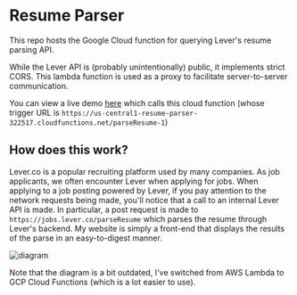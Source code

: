 
# Resume Parser

This repo hosts the Google Cloud function for querying Lever's resume parsing API.

While the Lever API is (probably unintentionally) public, it implements strict CORS. This lambda function is used as a proxy to facilitate server-to-server communication.

You can view a live demo [here](https://itsjafer.com/#/parser) which calls this cloud function (whose trigger URL is `https://us-central1-resume-parser-322517.cloudfunctions.net/parseResume-1`)

## How does this work?

Lever.co is a popular recruiting platform used by many companies. As job applicants, we often encounter Lever when applying for jobs. When applying to a job posting powered by Lever, if you pay attention to the network requests being made, you'll notice that a call to an internal Lever API is made. In particular, a post request is made to `https://jobs.lever.co/parseResume` which parses the resume through Lever's backend. My website is simply a front-end that displays the results of the parse in an easy-to-digest manner.

![diagram](overview.jpg)

Note that the diagram is a bit outdated, I've switched from AWS Lambda to GCP Cloud Functions (which is a lot easier to use).
